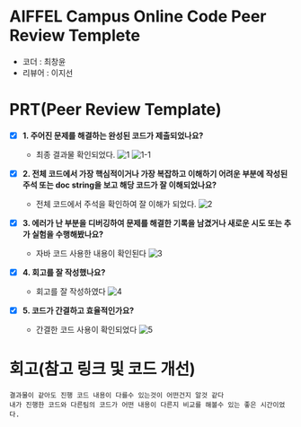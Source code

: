 # AIFFEL Campus Online Code Peer Review Templete
- 코더 : 최창윤
- 리뷰어 : 이지선


# PRT(Peer Review Template)
- [x]  **1. 주어진 문제를 해결하는 완성된 코드가 제출되었나요?**
    - 최종 결과물 확인되었다.
    ![1](./image.png)
    ![1-1](./image.png)
    
- [x]  **2. 전체 코드에서 가장 핵심적이거나 가장 복잡하고 이해하기 어려운 부분에 작성된 
주석 또는 doc string을 보고 해당 코드가 잘 이해되었나요?**
    - 전체 코드에서 주석을 확인하여 잘 이해가 되었다.
    ![2](./image.png)
        
- [x]  **3. 에러가 난 부분을 디버깅하여 문제를 해결한 기록을 남겼거나
새로운 시도 또는 추가 실험을 수행해봤나요?**
    - 자바 코드 사용한 내용이 확인된다
    ![3](./image.png)
        
- [x]  **4. 회고를 잘 작성했나요?**
    - 회고를 잘 작성하였다
    ![4](./image.png)
        
- [x]  **5. 코드가 간결하고 효율적인가요?**
    - 간결한 코드 사용이 확인되었다
    ![5](./image.png)

# 회고(참고 링크 및 코드 개선)
```
결과물이 같아도 진행 코드 내용이 다를수 있는것이 어떤건지 알것 같다
내가 진행한 코드와 다른팀의 코드가 어떤 내용이 다른지 비교를 해볼수 있는 좋은 시간이었다.

```
